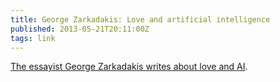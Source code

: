 ```yaml
---
title: George Zarkadakis: Love and artificial intelligence
published: 2013-05-21T20:11:00Z
tags: link
---
```


[The essayist George Zarkadakis writes about love and AI][post].

[post]: http://www.aeonmagazine.com/being-human/george-zarkadakis-love-artificial-intelligence/

